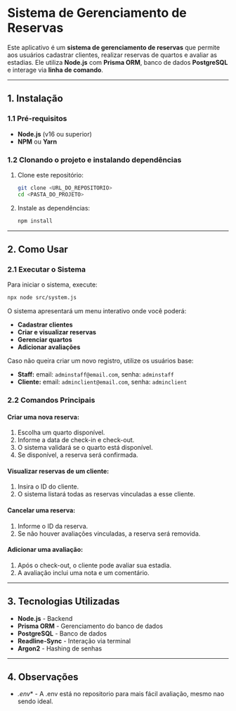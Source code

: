 # **Sistema de Gerenciamento de Reservas**

Este aplicativo é um **sistema de gerenciamento de reservas** que permite aos usuários cadastrar clientes, realizar reservas de quartos e avaliar as estadias. Ele utiliza **Node.js** com **Prisma ORM**, banco de dados **PostgreSQL** e interage via **linha de comando**.

---
## **1. Instalação**

### **1.1 Pré-requisitos**
- **Node.js** (v16 ou superior)
- **NPM** ou **Yarn**

### **1.2 Clonando o projeto e instalando dependências**
1. Clone este repositório:
   ```sh
   git clone <URL_DO_REPOSITORIO>
   cd <PASTA_DO_PROJETO>
   ```
2. Instale as dependências:
   ```sh
   npm install
   ```

---
## **2. Como Usar**

### **2.1 Executar o Sistema**
Para iniciar o sistema, execute:
```sh
npx node src/system.js
```
O sistema apresentará um menu interativo onde você poderá:
- **Cadastrar clientes**
- **Criar e visualizar reservas**
- **Gerenciar quartos**
- **Adicionar avaliações**

Caso não queira criar um novo registro, utilize os usuários base:
- **Staff:** email: `adminstaff@email.com`, senha: `adminstaff`
- **Cliente:** email: `adminclient@email.com`, senha: `adminclient`

### **2.2 Comandos Principais**
#### **Criar uma nova reserva:**
1. Escolha um quarto disponível.
2. Informe a data de check-in e check-out.
3. O sistema validará se o quarto está disponível.
4. Se disponível, a reserva será confirmada.

#### **Visualizar reservas de um cliente:**
1. Insira o ID do cliente.
2. O sistema listará todas as reservas vinculadas a esse cliente.

#### **Cancelar uma reserva:**
1. Informe o ID da reserva.
2. Se não houver avaliações vinculadas, a reserva será removida.

#### **Adicionar uma avaliação:**
1. Após o check-out, o cliente pode avaliar sua estadia.
2. A avaliação inclui uma nota e um comentário.

---
## **3. Tecnologias Utilizadas**
- **Node.js** - Backend
- **Prisma ORM** - Gerenciamento do banco de dados
- **PostgreSQL** - Banco de dados
- **Readline-Sync** - Interação via terminal
- **Argon2** - Hashing de senhas
---
## **4. Observações**
- *.env** - A .env está no repositorio para mais fácil avaliação, mesmo nao sendo ideal.


